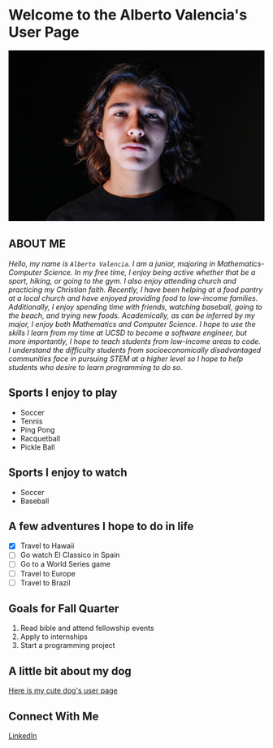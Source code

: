 # Welcome to the Alberto Valencia's User Page

![alberto valencia](/portrait.JPG)

## ABOUT ME
*Hello, my name is `Alberto Valencia`. I am a junior, majoring in  Mathematics-Computer Science. In my free time, I enjoy being active whether that be a sport, hiking, or going to the gym. I also enjoy attending church and practicing my Christian faith. Recently, I have been helping at a food pantry at a local church and have enjoyed providing food to low-income families. Additionally, I enjoy spending time with friends, watching baseball, going to the beach, and trying new foods. Academically, as can be inferred by my major, I enjoy both Mathematics and Computer Science. I hope to use the skills I learn from my time at UCSD to become a software engineer, but more importantly, I hope to teach students from low-income areas to code. I understand the difficulty students from socioeconomically disadvantaged communities face in pursuing STEM at a higher level so I hope to help students who desire to learn programming to do so.*

## Sports I enjoy to play
   - Soccer
   - Tennis
   - Ping Pong
   - Racquetball
   - Pickle Ball

## Sports I enjoy to watch
   - Soccer
   - Baseball

## A few adventures I hope to do in life
- [x] Travel to Hawaii
- [ ] Go watch El Classico in Spain
- [ ] Go to a World Series game
- [ ] Travel to Europe
- [ ] Travel to Brazil

## Goals for Fall Quarter
1. Read bible and attend fellowship events
2. Apply to internships
3. Start a programming project

## A little bit about my dog
 [Here is my cute dog's user page](dog.md)

## Connect With Me
[LinkedIn](https://www.linkedin.com/in/alberto-valencia-241835200)